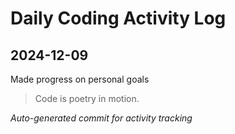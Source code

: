 # Daily Coding Activity Log

## 2024-12-09

Made progress on personal goals

> Code is poetry in motion.

*Auto-generated commit for activity tracking*
